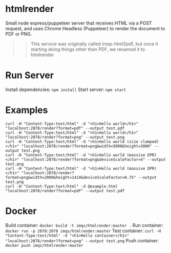 # htmlrender
Small node express/puppeteer server that receives HTML via a POST request, and uses Chrome Headless (Puppeteer) to render the document to PDF or PNG.

>> This service was originally called imqs-html2pdf, but once it starting doing things other than PDF, we renamed it to htmlrender

# Run Server
Install dependencies: `npm install`
Start server: `npm start`

# Examples

    curl -H "Content-Type:text/html" -d "<h1>Hello world</h1>" "localhost:2078/render?format=pdf" --output test.pdf
    curl -H "Content-Type:text/html" -d "<h1>Hello world</h1>" "localhost:2078/render?format=png" --output test.png
    curl -H "Content-Type:text/html" -d "<h1>Hello world (size clamped)</h1>" "localhost:2078/render?format=png&width=5000&height=3000" --output test.png
    curl -H "Content-Type:text/html" -d "<h1>Hello world (massive DPR)</h1>" "localhost:2078/render?format=png&deviceScaleFactor=4" --output test.png
    curl -H "Content-Type:text/html" -d "<h1>Hello world (massive DPR)</h1>" "localhost:2078/render?format=png&width=2000&height=1414&deviceScaleFactor=0.75" --output test.png
    curl -H "Content-Type:text/html" -d @example.html "localhost:2078/render?format=pdf" --output test.pdf

# Docker

Build container: `docker build -t imqs/htmlrender:master .`
Run container: `docker run -p 2078:2078 imqs/htmlrender:master`
Test container: `curl -H "Content-Type:text/html" -d "<h1>Hello container</h1>" "localhost:2078/render?format=png" --output test.png`
Push container: `docker push imqs/htmlrender:master`
